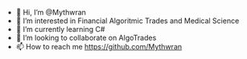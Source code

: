 - 👋 Hi, I’m @Mythwran
- 👀 I’m interested in Financial Algoritmic Trades and Medical Science
- 🌱 I’m currently learning C#
- 💞️ I’m looking to collaborate on AlgoTrades
- 📫 How to reach me https://github.com/Mythwran

<!---
Mythwran/Mythwran is a ✨ special ✨ repository because its `README.md` (this file) appears on your GitHub profile.
You can click the Preview link to take a look at your changes.
--->
